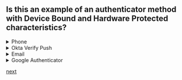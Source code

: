 ## Is this an example of an authenticator method with Device Bound and Hardware Protected characteristics?

<details>
  <summary>Phone</summary>
<p>
  No
</p>
</details>

<details>
  <summary>Okta Verify Push</summary>
<p>
  Yes
</p>
</details>

<details>
  <summary>Email</summary>
<p>
  No
</p>
</details>

<details>
  <summary>Google Authenticator</summary>
<p>
  No
</p>
</details>




[next](18.md)
